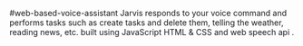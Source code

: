 #web-based-voice-assistant
Jarvis responds to your voice command and performs tasks such as create tasks and delete them, telling the weather, reading news, etc.
built using JavaScript HTML & CSS and web speech api .
